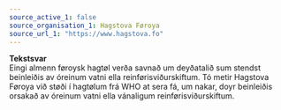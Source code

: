 ```yaml
---
source_active_1: false
source_organisation_1: Hagstova Føroya
source_url_1: "https://www.hagstova.fo"
---
```

<b>Tekstsvar</b>  
Eingi almenn føroysk hagtøl verða savnað um deyðatalið sum stendst beinleiðis av óreinum vatni ella reinførisviðurskiftum. Tó metir Hagstova Føroya við støði í hagtølum frá WHO at sera fá, um nakar, doyr beinleiðis orsakað av óreinum vatni ella vánaligum reinførisviðurskiftum.

